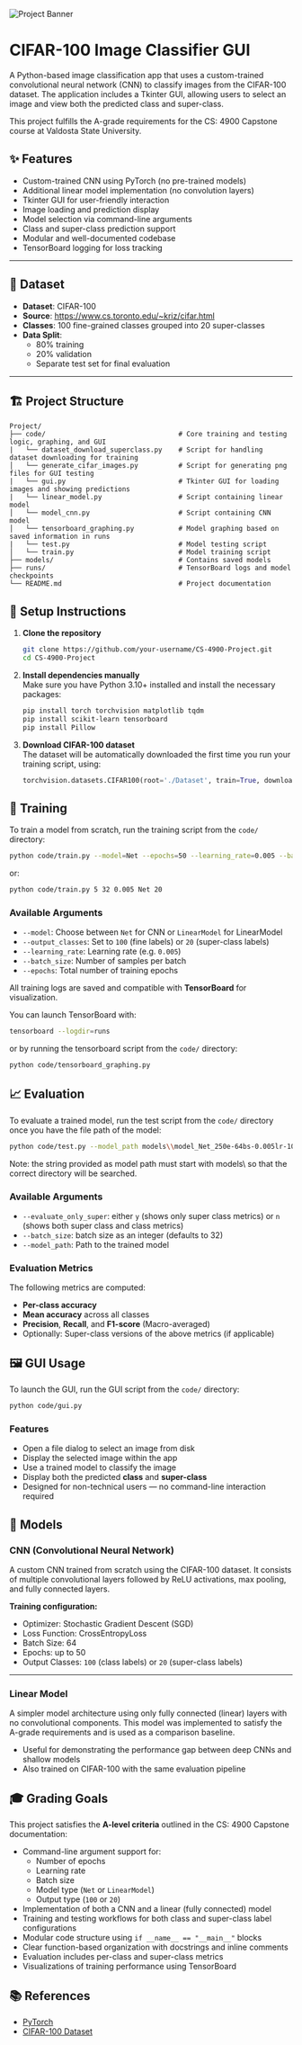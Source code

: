 ![Project Banner](assets/banner.jpg)

# CIFAR-100 Image Classifier GUI

A Python-based image classification app that uses a custom-trained convolutional neural network (CNN) to classify images from the CIFAR-100 dataset. The application includes a Tkinter GUI, allowing users to select an image and view both the predicted class and super-class.

This project fulfills the A-grade requirements for the CS: 4900 Capstone course at Valdosta State University.

## ✨ Features

- Custom-trained CNN using PyTorch (no pre-trained models)
- Additional linear model implementation (no convolution layers)
- Tkinter GUI for user-friendly interaction
- Image loading and prediction display
- Model selection via command-line arguments
- Class and super-class prediction support
- Modular and well-documented codebase
- TensorBoard logging for loss tracking

---

## 🧠 Dataset

- **Dataset**: CIFAR-100  
- **Source**: https://www.cs.toronto.edu/~kriz/cifar.html  
- **Classes**: 100 fine-grained classes grouped into 20 super-classes  
- **Data Split**:
  - 80% training
  - 20% validation
  - Separate test set for final evaluation

---

## 🏗️ Project Structure

```
Project/
├── code/                                 # Core training and testing logic, graphing, and GUI
|   └── dataset_download_superclass.py    # Script for handling dataset downloading for training
│   └── generate_cifar_images.py          # Script for generating png files for GUI testing
|   └── gui.py                            # Tkinter GUI for loading images and showing predictions
|   └── linear_model.py                   # Script containing linear model
│   └── model_cnn.py                      # Script containing CNN model
│   └── tensorboard_graphing.py           # Model graphing based on saved information in runs
|   └── test.py                           # Model testing script
│   └── train.py                          # Model training script
├── models/                               # Contains saved models
├── runs/                                 # TensorBoard logs and model checkpoints
└── README.md                             # Project documentation
```
## 🚀 Setup Instructions

1. **Clone the repository**
   ```bash
   git clone https://github.com/your-username/CS-4900-Project.git
   cd CS-4900-Project
   ```

2. **Install dependencies manually**  
   Make sure you have Python 3.10+ installed and install the necessary packages:

   ```bash
   pip install torch torchvision matplotlib tqdm
   pip install scikit-learn tensorboard
   pip install Pillow
   ```

3. **Download CIFAR-100 dataset**  
   The dataset will be automatically downloaded the first time you run your training script, using:

   ```python
   torchvision.datasets.CIFAR100(root='./Dataset', train=True, download=True)
   ```

## 🧪 Training

To train a model from scratch, run the training script from the `code/` directory:

```bash
python code/train.py --model=Net --epochs=50 --learning_rate=0.005 --batch_size=64 --output_classes=100
```

or:

```bash
python code/train.py 5 32 0.005 Net 20
```

### Available Arguments

- `--model`: Choose between `Net` for CNN or `LinearModel` for LinearModel
- `--output_classes`: Set to `100` (fine labels) or `20` (super-class labels)
- `--learning_rate`: Learning rate (e.g. `0.005`)
- `--batch_size`: Number of samples per batch
- `--epochs`: Total number of training epochs

All training logs are saved and compatible with **TensorBoard** for visualization.

You can launch TensorBoard with:

```bash
tensorboard --logdir=runs
```

or by running the tensorboard script from the `code/` directory:

```bash
python code/tensorboard_graphing.py
```

## 📈 Evaluation

To evaluate a trained model, run the test script from the `code/` directory once you have the file path
of the model:

```bash
python code/test.py --model_path models\\model_Net_250e-64bs-0.005lr-100cls_1745839241.032571.pt --batch_size 32 --evaluate_only_super y
```

Note: the string provided as model path must start with models\\ so that the correct directory will be searched.

### Available Arguments

- `--evaluate_only_super`: either `y` (shows only super class metrics) or `n` (shows both super class and class metrics)
- `--batch_size`: batch size as an integer (defaults to 32)
- `--model_path`: Path to the trained model


### Evaluation Metrics

The following metrics are computed:

- **Per-class accuracy**
- **Mean accuracy** across all classes
- **Precision**, **Recall**, and **F1-score** (Macro-averaged)
- Optionally: Super-class versions of the above metrics (if applicable)

## 🖼️ GUI Usage

To launch the GUI, run the GUI script from the `code/` directory:

```bash
python code/gui.py
```

### Features

- Open a file dialog to select an image from disk
- Display the selected image within the app
- Use a trained model to classify the image
- Display both the predicted **class** and **super-class**
- Designed for non-technical users — no command-line interaction required

## 🧠 Models

### CNN (Convolutional Neural Network)

A custom CNN trained from scratch using the CIFAR-100 dataset. It consists of multiple convolutional layers followed by ReLU activations, max pooling, and fully connected layers.

**Training configuration:**

- Optimizer: Stochastic Gradient Descent (SGD)
- Loss Function: CrossEntropyLoss
- Batch Size: 64
- Epochs: up to 50
- Output Classes: `100` (class labels) or `20` (super-class labels)

---

### Linear Model

A simpler model architecture using only fully connected (linear) layers with no convolutional components. This model was implemented to satisfy the A-grade requirements and is used as a comparison baseline.

- Useful for demonstrating the performance gap between deep CNNs and shallow models
- Also trained on CIFAR-100 with the same evaluation pipeline

## 🎓 Grading Goals

This project satisfies the **A-level criteria** outlined in the CS: 4900 Capstone documentation:

- Command-line argument support for:
  - Number of epochs
  - Learning rate
  - Batch size
  - Model type (`Net` or `LinearModel`)
  - Output type (`100` or `20`)
- Implementation of both a CNN and a linear (fully connected) model
- Training and testing workflows for both class and super-class label configurations
- Modular code structure using `if __name__ == "__main__"` blocks
- Clear function-based organization with docstrings and inline comments
- Evaluation includes per-class and super-class metrics
- Visualizations of training performance using TensorBoard

## 📚 References

- [PyTorch](https://pytorch.org)  
- [CIFAR-100 Dataset](https://www.cs.toronto.edu/~kriz/cifar.html)
